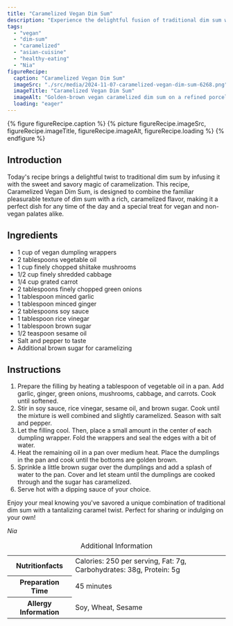 ```yaml
---
title: "Caramelized Vegan Dim Sum"
description: "Experience the delightful fusion of traditional dim sum with a sweet caramel twist in this unique vegan recipe, perfect for any meal."
tags:
  - "vegan"
  - "dim-sum"
  - "caramelized"
  - "asian-cuisine"
  - "healthy-eating"
  - "Nia"
figureRecipe: 
  caption: "Caramelized Vegan Dim Sum"
  imageSrc: "./src/media/2024-11-07-caramelized-vegan-dim-sum-6268.png"
  imageTitle: "Caramelized Vegan Dim Sum"
  imageAlt: "Golden-brown vegan caramelized dim sum on a refined porcelain plate, set on a minimalist soft white table, highlighting the dish's appeal."
  loading: "eager"
---
```


{% figure figureRecipe.caption %}
{% picture figureRecipe.imageSrc, figureRecipe.imageTitle, figureRecipe.imageAlt, figureRecipe.loading %}
{% endfigure %}

## Introduction

Today's recipe brings a delightful twist to traditional dim sum by infusing it with the sweet and savory magic of caramelization. This recipe, Caramelized Vegan Dim Sum, is designed to combine the familiar pleasurable texture of dim sum with a rich, caramelized flavor, making it a perfect dish for any time of the day and a special treat for vegan and non-vegan palates alike.

## Ingredients

- 1 cup of vegan dumpling wrappers
- 2 tablespoons vegetable oil
- 1 cup finely chopped shiitake mushrooms
- 1/2 cup finely shredded cabbage
- 1/4 cup grated carrot
- 2 tablespoons finely chopped green onions
- 1 tablespoon minced garlic
- 1 tablespoon minced ginger
- 2 tablespoons soy sauce
- 1 tablespoon rice vinegar
- 1 tablespoon brown sugar
- 1/2 teaspoon sesame oil
- Salt and pepper to taste
- Additional brown sugar for caramelizing

## Instructions

1. Prepare the filling by heating a tablespoon of vegetable oil in a pan. Add garlic, ginger, green onions, mushrooms, cabbage, and carrots. Cook until softened.
2. Stir in soy sauce, rice vinegar, sesame oil, and brown sugar. Cook until the mixture is well combined and slightly caramelized. Season with salt and pepper.
3. Let the filling cool. Then, place a small amount in the center of each dumpling wrapper. Fold the wrappers and seal the edges with a bit of water.
4. Heat the remaining oil in a pan over medium heat. Place the dumplings in the pan and cook until the bottoms are golden brown.
5. Sprinkle a little brown sugar over the dumplings and add a splash of water to the pan. Cover and let steam until the dumplings are cooked through and the sugar has caramelized.
6. Serve hot with a dipping sauce of your choice.

Enjoy your meal knowing you've savored a unique combination of traditional dim sum with a tantalizing caramel twist. Perfect for sharing or indulging on your own!

*Nia*

<table><caption class='sr-only'>Additional Information</caption><tr><th>Nutritionfacts</th><td>Calories: 250 per serving, Fat: 7g, Carbohydrates: 38g, Protein: 5g&nbsp;</td></tr><tr><th>Preparation Time</th><td>45 minutes&nbsp;</td></tr><tr><th>Allergy Information</th><td>Soy, Wheat, Sesame&nbsp;</td></tr></table>

